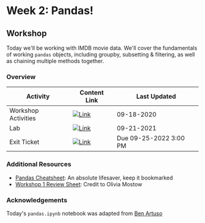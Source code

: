 # Week 2: Pandas!
## Workshop 
Today we'll be working with IMDB movie data. We'll cover the fundamentals of working `pandas` objects, including groupby, subsetting & filtering, as well as chaining multiple methods together.

### Overview
| **Activity**                   | Content Link    | Last Updated |
| ---------------                | --------------- | ----------   |
| Workshop Activities            | [![Link](../tools/buttons/open-markdown.svg)](workshop/README.md) | 09-18-2020 | 
| Lab                            | [![Link](../tools/buttons/open-article.svg)](lab/README.md)  | 09-21-2021 |
| Exit Ticket                    | [![Link](../tools/buttons/open-forms.svg)](https://forms.gle/oU715dAQPu35tyMa8) | Due 09-25-2022 3:00 PM |

### Additional Resources
- [Pandas Cheatsheet](https://pandas.pydata.org/Pandas_Cheat_Sheet.pdf):  An absolute lifesaver, keep it bookmarked
- [Workshop 1 Review Sheet](https://docs.google.com/document/d/1_w14osy5mqIVPZbUhmWDmWRuqccPksXJc8KasKN-1e8/edit?usp=sharing): Credit to Olivia Mostow

### Acknowledgements
Today's `pandas.ipynb` notebook was adapted from [Ben Artuso](https://github.com/benartuso/)



